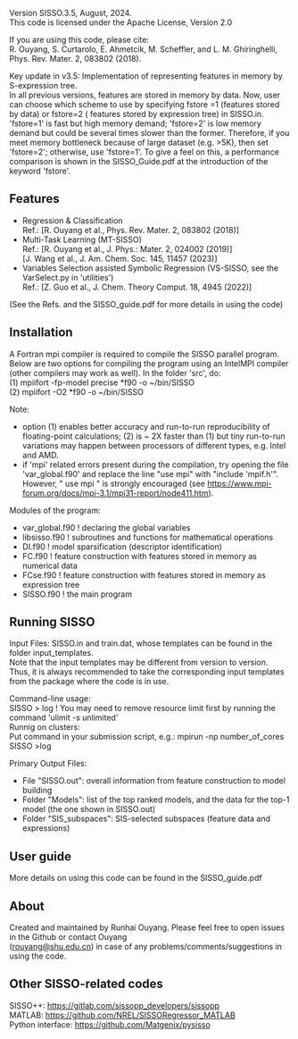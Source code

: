 Version SISSO.3.5, August, 2024.   
This code is licensed under the Apache License, Version 2.0  

If you are using this code, please cite:   
R. Ouyang, S. Curtarolo, E. Ahmetcik, M. Scheffler, and L. M. Ghiringhelli, Phys. Rev. Mater. 2, 083802 (2018).  

Key update in v3.5: Implementation of representing features in memory by S-expression tree.      
In all previous versions, features are stored in memory by data. Now, user can choose which scheme to use by specifying fstore =1 (features stored by data) or fstore=2 ( features stored by expression tree) in SISSO.in. 'fstore=1' is fast but high
memory demand; 'fstore=2' is low memory demand but could be several times slower than the former. Therefore, if you meet memory bottleneck because of large dataset (e.g. >5K), then set 'fstore=2'; otherwise, use 'fstore=1'. To give a feel on this, a performance comparison is shown in the SISSO_Guide.pdf at the introduction of the keyword 'fstore'.


Features   
--------
- Regression & Classification    
  Ref.: [R. Ouyang et al., Phys. Rev. Mater. 2, 083802 (2018)]   
- Multi-Task Learning (MT-SISSO)    
  Ref.: [R. Ouyang et al., J. Phys.: Mater. 2, 024002 (2019)]      
        [J. Wang et al., J. Am. Chem. Soc. 145, 11457 (2023)]  
- Variables Selection assisted Symbolic Regression (VS-SISSO, see the VarSelect.py in 'utilities')   
  Ref.: [Z. Guo et al., J. Chem. Theory Comput. 18, 4945 (2022)]

(See the Refs. and the SISSO_guide.pdf for more details in using the code)  


Installation
------------
A Fortran mpi compiler is required to compile the SISSO parallel program. Below are two options for compiling the program using an IntelMPI compiler (other compilers may work as well). In the folder 'src', do:    
(1)  mpiifort -fp-model precise *f90 -o ~/bin/SISSO    
(2)  mpiifort -O2 *f90 -o ~/bin/SISSO    
  
Note:
- option (1) enables better accuracy and run-to-run reproducibility of floating-point calculations; (2) is ~ 2X faster 
  than (1) but tiny run-to-run variations may happen between processors of different types, e.g. Intel and AMD.   
- if 'mpi' related errors present during the compilation, try opening the file 'var_global.f90' and replace
  the line "use mpi" with "include 'mpif.h'". However, " use mpi " is strongly encouraged 
  (see https://www.mpi-forum.org/docs/mpi-3.1/mpi31-report/node411.htm).

Modules of the program:  
- var_global.f90     ! declaring the global variables
- libsisso.f90       ! subroutines and functions for mathematical operations
- DI.f90             ! model sparsification (descriptor identification)
- FC.f90             ! feature construction with features stored in memory as numerical data
- FCse.f90           ! feature construction with features stored in memory as expression tree
- SISSO.f90          ! the main program


Running SISSO
-------------
Input Files: SISSO.in and train.dat, whose templates can be found in the folder input_templates.  
Note that the input templates may be different from version to version. Thus, it is always recommended to take the corresponding input templates from the package where the code is in use.

Command-line usage:   
 SISSO > log  ! You may need to remove resource limit first by running the command 'ulimit -s unlimited'  
Runnig on clusters:     
Put command in your submission script, e.g.: mpirun -np number_of_cores SISSO >log    

Primary Output Files: 
- File "SISSO.out": overall information from feature construction to model building
- Folder "Models": list of the top ranked models, and the data for the top-1 model (the one shown in SISSO.out)
- Folder "SIS_subspaces": SIS-selected subspaces (feature data and expressions)


User guide
----------
More details on using this code can be found in the SISSO_guide.pdf


About
------
Created and maintained by Runhai Ouyang. Please feel free to open issues in the Github or contact Ouyang  
(rouyang@shu.edu.cn) in case of any problems/comments/suggestions in using the code. 


Other SISSO-related codes
-------------------------
SISSO++: https://gitlab.com/sissopp_developers/sissopp    
MATLAB: https://github.com/NREL/SISSORegressor_MATLAB  
Python interface: https://github.com/Matgenix/pysisso  


